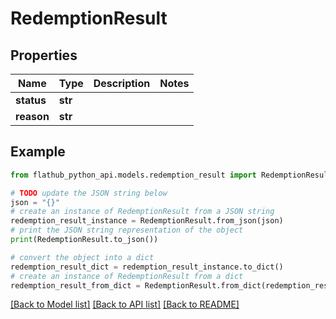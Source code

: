 # RedemptionResult


## Properties

Name | Type | Description | Notes
------------ | ------------- | ------------- | -------------
**status** | **str** |  | 
**reason** | **str** |  | 

## Example

```python
from flathub_python_api.models.redemption_result import RedemptionResult

# TODO update the JSON string below
json = "{}"
# create an instance of RedemptionResult from a JSON string
redemption_result_instance = RedemptionResult.from_json(json)
# print the JSON string representation of the object
print(RedemptionResult.to_json())

# convert the object into a dict
redemption_result_dict = redemption_result_instance.to_dict()
# create an instance of RedemptionResult from a dict
redemption_result_from_dict = RedemptionResult.from_dict(redemption_result_dict)
```
[[Back to Model list]](../README.md#documentation-for-models) [[Back to API list]](../README.md#documentation-for-api-endpoints) [[Back to README]](../README.md)


